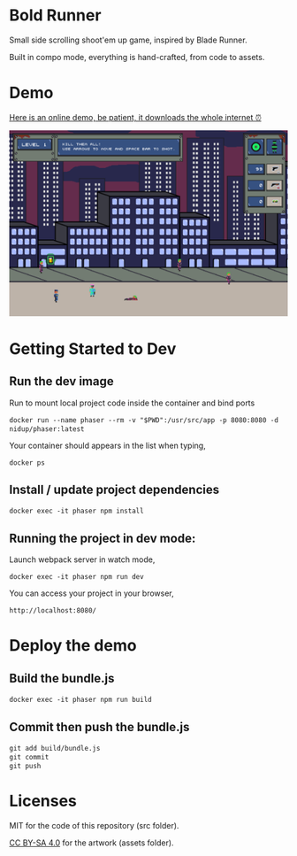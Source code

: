 # Bold Runner

Small side scrolling shoot'em up game, inspired by Blade Runner.

Built in compo mode, everything is hand-crafted, from code to assets.

# Demo

[Here is an online demo, be patient, it downloads the whole internet ⏰](https://nidup.github.io/ldjam41/)

<p align="center">
<img src="https://github.com/nidup/bold-runner/blob/master/assets/doc/screenshot.png" alt="LD JAM 41"/>
</p>

# Getting Started to Dev

## Run the dev image

Run to mount local project code inside the container and bind ports
```
docker run --name phaser --rm -v "$PWD":/usr/src/app -p 8080:8080 -d nidup/phaser:latest
```

Your container should appears in the list when typing,
```
docker ps
```

## Install / update project dependencies

```
docker exec -it phaser npm install
```

## Running the project in dev mode:

Launch webpack server in watch mode,
```
docker exec -it phaser npm run dev
```

You can access your project in your browser,
```
http://localhost:8080/
```

# Deploy the demo

## Build the bundle.js

```
docker exec -it phaser npm run build
```

## Commit then push the bundle.js

```
git add build/bundle.js
git commit
git push
```

# Licenses

MIT for the code of this repository (src folder).

[CC BY-SA 4.0](https://creativecommons.org/licenses/by-sa/4.0/) for the artwork (assets folder).
